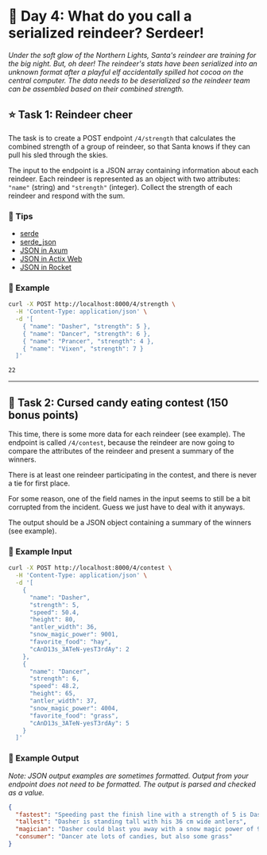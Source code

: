 # 🎄 Day 4: What do you call a serialized reindeer? Serdeer!

*Under the soft glow of the Northern Lights, Santa's reindeer are training for the big night. But, oh deer! The reindeer's stats have been serialized into an unknown format after a playful elf accidentally spilled hot cocoa on the central computer. The data needs to be deserialized so the reindeer team can be assembled based on their combined strength.*

## ⭐ Task 1: Reindeer cheer

The task is to create a POST endpoint `/4/strength` that calculates the combined strength of a group of reindeer, so that Santa knows if they can pull his sled through the skies.

The input to the endpoint is a JSON array containing information about each reindeer. Each reindeer is represented as an object with two attributes: `"name"` (string) and `"strength"` (integer). Collect the strength of each reindeer and respond with the sum.

### 🔔 Tips 

- [serde](https://docs.rs/serde/latest/serde/)
- [serde_json](https://docs.rs/serde_json/latest/serde_json/)
- [JSON in Axum](https://docs.rs/axum/latest/axum/struct.Json.html)
- [JSON in Actix Web](https://actix.rs/docs/request)
- [JSON in Rocket](https://rocket.rs/v0.5/guide/requests/#json)

### 💠 Example

```bash
curl -X POST http://localhost:8000/4/strength \
  -H 'Content-Type: application/json' \
  -d '[
    { "name": "Dasher", "strength": 5 },
    { "name": "Dancer", "strength": 6 },
    { "name": "Prancer", "strength": 4 },
    { "name": "Vixen", "strength": 7 }
  ]'

22
```

---

## 🎁 Task 2: Cursed candy eating contest (150 bonus points)

This time, there is some more data for each reindeer (see example).
The endpoint is called `/4/contest`, because the reindeer are now  going to compare the attributes of the reindeer and present a summary of the winners.

There is at least one reindeer participating in the contest, and there is never a tie for first place.

For some reason, one of the field names in the input seems to still be a bit corrupted from the incident. Guess we just have to deal with it anyways.

The output should be a JSON object containing a summary of the winners (see example).

### 💠 Example Input

```bash
curl -X POST http://localhost:8000/4/contest \
  -H 'Content-Type: application/json' \
  -d '[
    {
      "name": "Dasher",
      "strength": 5,
      "speed": 50.4,
      "height": 80,
      "antler_width": 36,
      "snow_magic_power": 9001,
      "favorite_food": "hay",
      "cAnD13s_3ATeN-yesT3rdAy": 2
    },
    {
      "name": "Dancer",
      "strength": 6,
      "speed": 48.2,
      "height": 65,
      "antler_width": 37,
      "snow_magic_power": 4004,
      "favorite_food": "grass",
      "cAnD13s_3ATeN-yesT3rdAy": 5
    }
  ]'
```

### 💠 Example Output

*Note: JSON output examples are sometimes formatted. Output from your endpoint does not need to be formatted. The output is parsed and checked as a value.*

```json
{
  "fastest": "Speeding past the finish line with a strength of 5 is Dasher",
  "tallest": "Dasher is standing tall with his 36 cm wide antlers",
  "magician": "Dasher could blast you away with a snow magic power of 9001",
  "consumer": "Dancer ate lots of candies, but also some grass"
}
```
